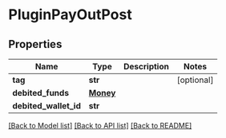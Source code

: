 # PluginPayOutPost

## Properties
Name | Type | Description | Notes
------------ | ------------- | ------------- | -------------
**tag** | **str** |  | [optional] 
**debited_funds** | [**Money**](Money.md) |  | 
**debited_wallet_id** | **str** |  | 

[[Back to Model list]](../README.md#documentation-for-models) [[Back to API list]](../README.md#documentation-for-api-endpoints) [[Back to README]](../README.md)


